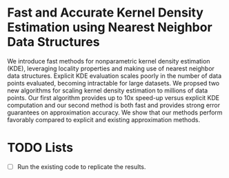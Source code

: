 # Fast and Accurate Kernel Density Estimation using Nearest Neighbor Data Structures

We introduce fast methods for nonparametric kernel density estimation (KDE), leveraging locality properties and making use of nearest neighbor data structures. Explicit KDE evaluation scales poorly in the number of data points evaluated, becoming intractable for large datasets. We propsed two new algorithms for scaling kernel density estimation to millions of data points. Our first algorithm provides up to 10x speed-up versus explicit KDE computation and our second method is both fast and provides strong error guarantees on approximation accuracy. We show that our methods perform favorably compared to explicit and existing approximation methods.

# TODO Lists
- [ ] Run the existing code to replicate the results.

